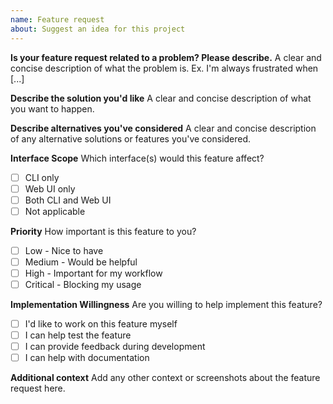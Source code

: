 ```yaml
---
name: Feature request
about: Suggest an idea for this project
---
```


**Is your feature request related to a problem? Please describe.**
A clear and concise description of what the problem is. Ex. I'm always frustrated when [...]

**Describe the solution you'd like**
A clear and concise description of what you want to happen.

**Describe alternatives you've considered**
A clear and concise description of any alternative solutions or features you've considered.

**Interface Scope**
Which interface(s) would this feature affect?

- [ ] CLI only
- [ ] Web UI only
- [ ] Both CLI and Web UI
- [ ] Not applicable

**Priority**
How important is this feature to you?

- [ ] Low - Nice to have
- [ ] Medium - Would be helpful
- [ ] High - Important for my workflow
- [ ] Critical - Blocking my usage

**Implementation Willingness**
Are you willing to help implement this feature?

- [ ] I'd like to work on this feature myself
- [ ] I can help test the feature
- [ ] I can provide feedback during development
- [ ] I can help with documentation

**Additional context**
Add any other context or screenshots about the feature request here.
